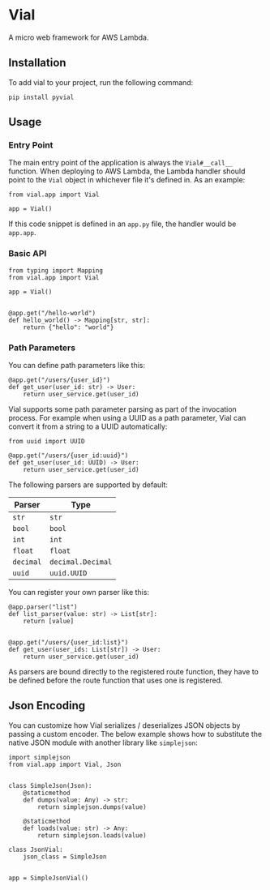 # Vial
A micro web framework for AWS Lambda.

## Installation
To add vial to your project, run the following command:
```
pip install pyvial
```

## Usage
### Entry Point
The main entry point of the application is always the `Vial#__call__` function. When deploying to AWS Lambda,
the Lambda handler should point to the `Vial` object in whichever file it's defined in. As an example:
```
from vial.app import Vial

app = Vial()
```
If this code snippet is defined in an `app.py` file, the handler would be `app.app`.

### Basic API
```
from typing import Mapping
from vial.app import Vial

app = Vial()


@app.get("/hello-world")
def hello_world() -> Mapping[str, str]:
    return {"hello": "world"}
```

### Path Parameters
You can define path parameters like this:
```
@app.get("/users/{user_id}")
def get_user(user_id: str) -> User:
    return user_service.get(user_id)
```

Vial supports some path parameter parsing as part of the invocation process. For example when using a UUID
as a path parameter, Vial can convert it from a string to a UUID automatically:
```
from uuid import UUID

@app.get("/users/{user_id:uuid}")
def get_user(user_id: UUID) -> User:
    return user_service.get(user_id)
```

The following parsers are supported by default:

| Parser        | Type              |
| ------------- | ----------------- |
| `str`         | `str`             |
| `bool`        | `bool`            |
| `int`         | `int`             |
| `float`       | `float`           |
| `decimal`     | `decimal.Decimal` |
| `uuid`        | `uuid.UUID`       |

You can register your own parser like this:
```
@app.parser("list")
def list_parser(value: str) -> List[str]:
    return [value]


@app.get("/users/{user_id:list}")
def get_user(user_ids: List[str]) -> User:
    return user_service.get(user_id)
```
As parsers are bound directly to the registered route function, they have to be defined before the route
function that uses one is registered.

## Json Encoding
You can customize how Vial serializes / deserializes JSON objects by passing a custom encoder. The below
example shows how to substitute the native JSON module with another library like `simplejson`:
```
import simplejson
from vial.app import Vial, Json


class SimpleJson(Json):
    @staticmethod
    def dumps(value: Any) -> str:
        return simplejson.dumps(value)

    @staticmethod
    def loads(value: str) -> Any:
        return simplejson.loads(value)

class JsonVial:
    json_class = SimpleJson


app = SimpleJsonVial()
```
